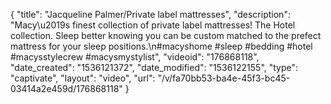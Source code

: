 {
    "title": "Jacqueline Palmer\/Private label mattresses",
    "description": "Macy\u2019s finest collection of private label mattresses! The Hotel collection. Sleep better knowing you can be custom matched to the prefect mattress for your sleep positions.\n#macyshome #sleep #bedding #hotel #macysstylecrew #macysmystylist",
    "videoid": "176868118",
    "date_created": "1536121372",
    "date_modified": "1536122155",
    "type": "captivate",
    "layout": "video",
    "url": "\/v\/fa70bb53-ba4e-45f3-bc45-03414a2e459d\/176868118"
}